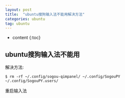 ```yaml
---
layout: post
title:  "ubuntu搜狗输入法不能用解决方法"
categories: ubuntu
tag: ubuntu
---
```

* content
{:toc}

## ubuntu搜狗输入法不能用

解决方法:

```
$ rm -rf ~/.config/sogou-qimpanel/ ~/.config/SogouPY ~/.config/SogouPY.users/
```
重启输入法
